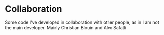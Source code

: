Collaboration
=============

Some code I've developed in collaboration with other people, as in I am not the main developer. Mainly Christian Blouin and Alex Safatli
